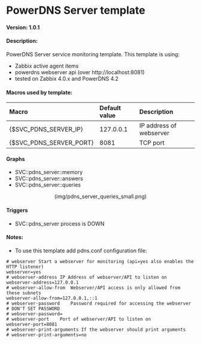 # PowerDNS Server template
#### Version: 1.0.1

#### Description:
PowerDNS Server service monitoring template. This template is using:
- Zabbix active agent items
- powerdns webserver api (over http://localhost:8081)
- tested on Zabbix 4.0.x and PowerDNS 4.2

#### Macros used by template:
| Macro                    | Default value       | Description                                         |
| :----------------------- | :------------------ | :-------------------------------------------------- |
| {$SVC_PDNS_SERVER_IP}    | 127.0.0.1           | IP address of webserver                             |
| {$SVC_PDNS_SERVER_PORT}  | 8081                | TCP port                                            |

#### Graphs
- SVC::pdns_server::memory
- SVC::pdns_server::answers
- SVC::pdns_server::queries

<p align=center>
(img/pdns_server_queries_small.png)
</p>

#### Triggers
- SVC::pdns_server process is DOWN


#### Notes:
- To use this template add pdns.conf configuration file:
```
# webserver	Start a webserver for monitoring (api=yes also enables the HTTP listener)
webserver=yes
# webserver-address	IP Address of webserver/API to listen on
webserver-address=127.0.0.1
# webserver-allow-from	Webserver/API access is only allowed from these subnets
webserver-allow-from=127.0.0.1,::1
# webserver-password	Password required for accessing the webserver
# DON'T SET PASSWORD
# webserver-password=
# webserver-port	Port of webserver/API to listen on
webserver-port=8081
# webserver-print-arguments	If the webserver should print arguments
# webserver-print-arguments=no
```
